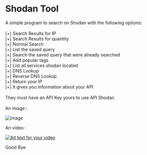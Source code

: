 Shodan Tool
===========

A simple program to search on Shodan with the following options:<br>
<br>
[+] Search Results for IP<br>
[+] Search Results for quantity<br>
[+] Normal Search<br>
[+] List the saved query<br>
[+] Search the saved query that were already searched<br>
[+] Add popular tags<br>
[+] List all services shodan located<br>
[+] DNS Lookup<br>
[+] Reverse DNS Lookup<br>
[+] Return your IP<br>
[+] It gives you information about your API<br>
<br>
They must have an API Key yours to use API Shodan.<br>
<br>
An image : 

![image](http://doddyhackman.webcindario.com/images/shodantooldelphi.jpg)

An video : 

[![Alt text for your video](http://img.youtube.com/vi/yTQGNzXNUak/0.jpg)](http://www.youtube.com/watch?v=yTQGNzXNUak)

Good Bye
